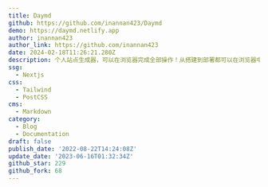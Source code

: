 ```yaml
---
title: Daymd
github: https://github.com/inannan423/Daymd
demo: https://daymd.netlify.app
author: inannan423
author_link: https://github.com/inannan423
date: 2024-02-18T11:26:21.280Z
description: 个人站点生成器，可以在浏览器完成全部操作！从搭建到部署都可以在浏览器中完成，不需要本地环境。附详细文档。
ssg:
  - Nextjs
css:
  - Tailwind
  - PostCSS
cms:
  - Markdown
category:
  - Blog
  - Documentation
draft: false
publish_date: '2022-08-22T14:24:08Z'
update_date: '2023-06-16T01:32:34Z'
github_star: 229
github_fork: 68
---
```

